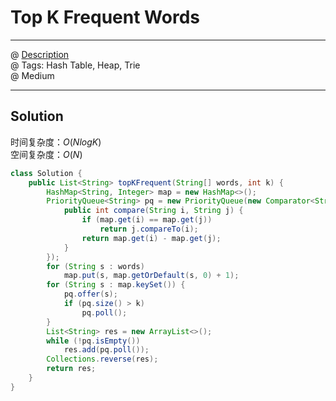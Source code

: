 # Top K Frequent Words
------------------
@ [Description](https://leetcode.com/problems/top-k-frequent-words/)  
@ Tags: Hash Table, Heap, Trie    
@ Medium

------------------
## Solution
时间复杂度：$O(NlogK)$   
空间复杂度：$O(N)$ 
```java
class Solution {
    public List<String> topKFrequent(String[] words, int k) {
        HashMap<String, Integer> map = new HashMap<>();
        PriorityQueue<String> pq = new PriorityQueue(new Comparator<String> () {
            public int compare(String i, String j) {
                if (map.get(i) == map.get(j))
                    return j.compareTo(i);
                return map.get(i) - map.get(j);
            }
        });
        for (String s : words)
            map.put(s, map.getOrDefault(s, 0) + 1);
        for (String s : map.keySet()) {
            pq.offer(s);
            if (pq.size() > k)
                pq.poll();
        }
        List<String> res = new ArrayList<>();
        while (!pq.isEmpty())
            res.add(pq.poll());
        Collections.reverse(res);
        return res;
    }
}
```
